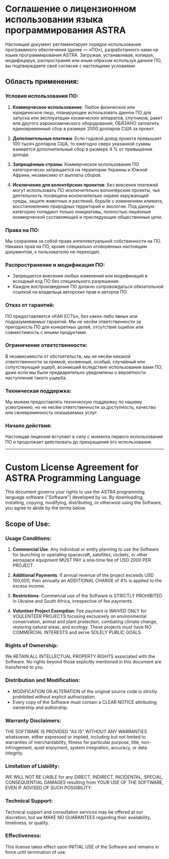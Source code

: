 # Соглашение о лицензионном использовании языка программирования ASTRA

Настоящий документ регламентирует порядок использования программного обеспечения (далее — «ПО»), разработанного нами на языке программирования ASTRA. Загружая, устанавливая, копируя, модифицируя, распространяя или иным образом используя данное ПО, вы подтверждаете своё согласие с настоящими условиями.

## Область применения:

### Условия использования ПО:

1. **Коммерческое использование**: Любое физическое или юридическое лицо, планирующее использовать данное ПО для запуска или эксплуатации космических аппаратов, спутников, ракет или другого аэрокосмического оборудования, ОБЯЗАНО заплатить единовременный сбор в размере 2000 долларов США за проект.

2. **Дополнительные платежи**: Если годовой доход проекта превышает 100 тысяч долларов США, то ежегодно сверх указанной суммы взимается дополнительный сбор в размере 4 % от превышения дохода.

3. **Запрещённые страны**: Коммерческое использование ПО категорически запрещается на территории Украины и Южной Африки, независимо от выплаты сборов.

4. **Исключение для волонтёрских проектов**: Без внесения платежей могут использовать ПО исключительно волонтёрские проекты, чья деятельность посвящена исключительно охране окружающей среды, защите животных и растений, борьбе с изменением климата, восстановлению природных территорий и экологии. Под данную категорию попадают только инициативы, полностью лишённые коммерческой составляющей и преследующие общественные цели.

### Права на ПО:

Мы сохраняем за собой права интеллектуальной собственности на ПО. Никаких прав на ПО, кроме специально оговорённых настоящим документом, к пользователю не переходит.

### Распространение и модификация ПО:

- Запрещается внесение любых изменений или модификаций в исходный код ПО без специального разрешения.
- Каждое воспроизведение ПО должно сопровождаться обязательной ссылкой на владельца авторских прав и авторов ПО.

### Отказ от гарантий:

ПО предоставляется «КАК ЕСТЬ», без каких-либо явных или подразумеваемых гарантий. Мы не несём ответственности за пригодность ПО для конкретных целей, отсутствие ошибок или совместимость с иными продуктами.

### Ограничение ответственности:

В независимости от обстоятельств, мы не несём никакой ответственности за прямой, косвенный, особый, случайный или сопутствующий ущерб, возникший вследствие использования вами ПО, даже если мы были предварительно уведомлены о вероятности наступления такого ущерба.

### Техническая поддержка:

Мы можем предоставлять техническую поддержку по нашему усмотрению, но не несём ответственности за доступность, качество или своевременность оказываемых услуг.

### Начало действия:

Настоящая лицензия вступает в силу с момента первого использования ПО и продолжает действовать до прекращения его использования.

---

# Custom License Agreement for ASTRA Programming Language

This document governs your rights to use the ASTRA programming language software ("Software") developed by us. By downloading, installing, copying, modifying, distributing, or otherwise using the Software, you agree to abide by the terms below.

## Scope of Use:

### Usage Conditions:

1. **Commercial Use**: Any individual or entity planning to use the Software for launching or operating spacecraft, satellites, rockets, or other aerospace equipment MUST PAY a one-time fee of USD 2000 PER PROJECT.

2. **Additional Payments**: If annual revenue of the project exceeds USD 100,000, then annually an ADDITIONAL CHARGE of 4% is applied to the excess income.

3. **Restrictions**: Commercial use of the Software is STRICTLY PROHIBITED in Ukraine and South Africa, irrespective of fee payments.

4. **Volunteer Project Exemption**: Fee payment is WAIVED ONLY for VOULENTEER PROJECTS focusing exclusively on environmental conservation, animal and plant protection, combating climate change, restoring natural areas, and ecology. These projects must have NO COMMERCIAL INTERESTS and serve SOLELY PUBLIC GOALS.

### Rights of Ownership:

We RETAIN ALL INTELLECTUAL PROPERTY RIGHTS associated with the Software. No rights beyond those explicitly mentioned in this document are transferred to you.

### Distribution and Modification:

- MODIFICATION OR ALTERATION of the original source code is strictly prohibited without explicit authorization.
- Every copy of the Software must contain a CLEAR NOTICE attributing ownership and authorship.

### Warranty Disclaimers:

THE SOFTWARE IS PROVIDED "AS IS" WITHOUT ANY WARRANTIES whatsoever, either expressed or implied, including but not limited to warranties of merchantability, fitness for particular purpose, title, non-infringement, quiet enjoyment, system integration, accuracy, or data integrity.

### Limitation of Liability:

WE WILL NOT BE LIABLE for any DIRECT, INDIRECT, INCIDENTAL, SPECIAL, CONSEQUENTIAL DAMAGES resulting from YOUR USE OF THE SOFTWARE, EVEN IF ADVISED OF SUCH POSSIBILITY.

### Technical Support:

Technical support and consultation services may be offered at our discretion, but we MAKE NO GUARANTEES regarding their availability, timeliness, or quality.

### Effectiveness:

This license takes effect upon INITIAL USE of the Software and remains in force until termination of use.